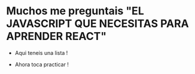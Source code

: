 # Muchos me preguntais "EL JAVASCRIPT QUE NECESITAS PARA APRENDER REACT"

 - Aqui teneis una lista ! 

 - Ahora toca practicar ! 
